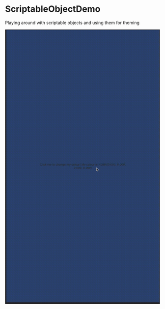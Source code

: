 # ScriptableObjectDemo
Playing around with scriptable objects and using them for theming

![DEMO](demo.gif)